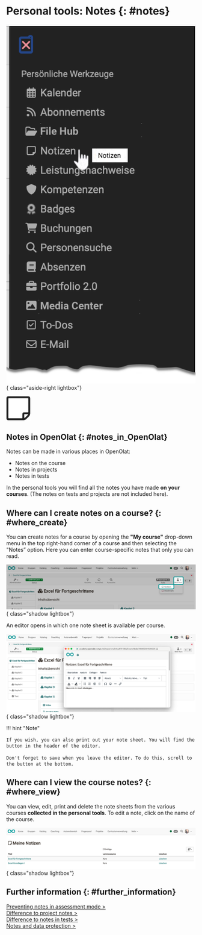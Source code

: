 # Personal tools: Notes {: #notes}

![pers_menu_notes_v2_de.png](assets/pers_menu_notes_v2_de.png){ class="aside-right lightbox"}

![icon_notes.png](assets/icon_notes.png)



## Notes in OpenOlat {: #notes_in_OpenOlat}

Notes can be made in various places in OpenOlat:

* Notes on the course
* Notes in projects
* Notes in tests

In the personal tools you will find all the notes you have made **on your courses**. (The notes on tests and projects are not included here).


## Where can I create notes on a course? {: #where_create}

You can create notes for a course by opening the **"My course"** drop-down menu in the top right-hand corner of a course and then selecting the "Notes” option. Here you can enter course-specific notes that only you can read.

![pers_menu_notes_open_v1_de.png](assets/pers_menu_notes_open_v1_de.png){ class="shadow lightbox"}

An editor opens in which one note sheet is available per course.

![pers_menu_notes_editor_v1_de.png](assets/pers_menu_notes_editor_v1_de.png){ class="shadow lightbox"}

!!! hint "Note"

    If you wish, you can also print out your note sheet. You will find the button in the header of the editor.

    Don't forget to save when you leave the editor. To do this, scroll to the button at the bottom.


## Where can I view the course notes? {: #where_view}

You can view, edit, print and delete the note sheets from the various courses **collected in the personal tools**. 
To edit a note, click on the name of the course.

![pers_menu_notes_list_v1_de.png](assets/pers_menu_notes_list_v1_de.png){ class="shadow lightbox"}

## Further information {: #further_information}

[Preventing notes in assessment mode >](../learningresources/Assessment_mode.md#what-is-meant-by-assessment-mode)<br>
[Difference to project notes >](../area_modules/Project_Notes.md)<br>
[Difference to notes in tests >](../learningresources/Configure_tests.md#tab-expert--expert)<br>
[Notes and data protection >](../../manual_admin/usermanagement/Data_protection.md)<br>


